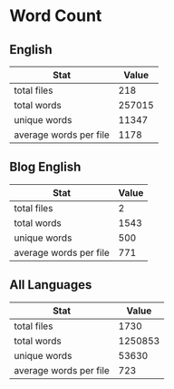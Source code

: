 # Word Count

## English

Stat | Value
---- | -----
total files | 218
total words | 257015
unique words | 11347
average words per file | 1178

## Blog English

Stat | Value
---- | -----
total files | 2
total words | 1543
unique words | 500
average words per file | 771

## All Languages

Stat | Value
---- | -----
total files | 1730
total words | 1250853
unique words | 53630
average words per file | 723
